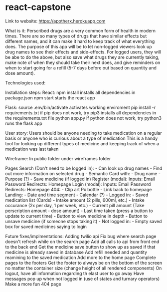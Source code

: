 # react-capstone

Link to website:
https://apotherx.herokuapp.com

What is it:
Perscribed drugs are a very common form of health in modern times.
There are so many types of drugs that have similar effects but different names, 
and it can make it hard to keep track of what everything does.
The purpose of this app will be to let non-logged viewers look up drug names to see their effects and side-effects.
For logged users, they will be abe to do the above, but also save what drugs they are currently taking,
make note of when they should take their next does, and give reminders on when to start going for a refill (5-7 days before out based on quantity and dose amount).

Technologies used:

Installation steps:
  React:
    npm install
      installs all dependencies in package.json
    npm start
      starts the react app
  
  Flask:
    source .env/bin/activate
      activates working enviroment
    pip install -r requirements.txt
      if pip does not work, try pip3
      installs all dependencies in the requirements.txt file
    python app.py
      if python does not work, try python3
      runs the flask app

User story:
  Users should be anyone needing to take medication on a regular basis 
  or anyone who is curious about a type of medication
  This is a handy tool for looking up different types of medicine and 
  keeping track of when a medication was last taken

Wireframe: 
  In public folder under wireframes folder

Pages
    Search (Don't need to be logged in):
        - Can look up drug names
        - Find out more information on selected drug
        - Semantic Card with:
                - Drug name
                - Purpose (?)
                - Save medicine (if logged in)
    Register (modal):
        Inputs:
            Email
            Password
        Redirects:
            Homepage
    Login (modal):
        Inputs: 
            Email
            Password
        Redirects:
            Homepage
    404:
        - Clip art Px bottle
        - Link back to homepage
    Landing:
        - Date and time segment
        - Calendar (?)
        - Logged in:
            - Saved medication list (Cards)
                - Intake amount (2 pills, 600ml, etc.)
                - Intake occurance (2x per day, 1 per week, etc.)
                - Current pill amount (Take perscription amount - dose amount)
                - Last time taken (press a button to update to current time)
                - Button to view medicine in depth
                - Button to unsave medicine (if someone stops taking it)
        - Not logged in:
            - Empty saved box for saved medicines saying to login
           
 Future fixes/implmentations:
  Adding twilio api
  Fix bug where search page doesn't refresh while on the search page
  Add all calls to api from front end to the back end
  Get the medicine save button to show up as saved if that medicine is already saved in database
  Add refill needed and quantity reamining to the saved medication
  Add more to the home page
  Complete pages to the footers
  Get the footer to always be on the bottom of the screen no matter the container size (change height of all
    rendered components)
   On logout, have all information regarding th elast user to go away
   Have messages pop up when not logged in (use of states and turnary operators)
   Make a more fun 404 page
   
  
  

   
     
    
